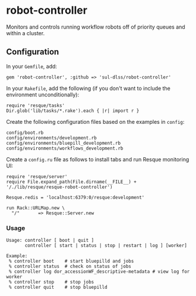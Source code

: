 robot-controller
================

Monitors and controls running workflow robots off of priority queues and within a cluster.

## Configuration

In your `Gemfile`, add:

    gem 'robot-controller', :github => 'sul-dlss/robot-controller'

In your `Rakefile`, add the following (if you don't want to include the environment unconditionally):

    require 'resque/tasks'
    Dir.glob('lib/tasks/*.rake').each { |r| import r }
    
Create the following configuration files based on the examples in `config`:

    config/boot.rb
    config/environments/development.rb
    config/environments/bluepill_development.rb
    config/environments/workflows_development.rb

Create a `config.ru` file as follows to install tabs and run Resque monitoring UI:

    require 'resque/server'
    require File.expand_path(File.dirname(__FILE__) + '/./lib/resque/resque-robot-controller')

    Resque.redis = 'localhost:6379:0/resque:development'

    run Rack::URLMap.new \
      "/"       => Resque::Server.new


### Usage

    Usage: controller [ boot | quit ]
           controller [ start | status | stop | restart | log ] [worker]

    Example:
     % controller boot    # start bluepilld and jobs
     % controller status  # check on status of jobs
     % controller log dor_accessionWF_descriptive-metadata # view log for worker
     % controller stop    # stop jobs
     % controller quit    # stop bluepilld
